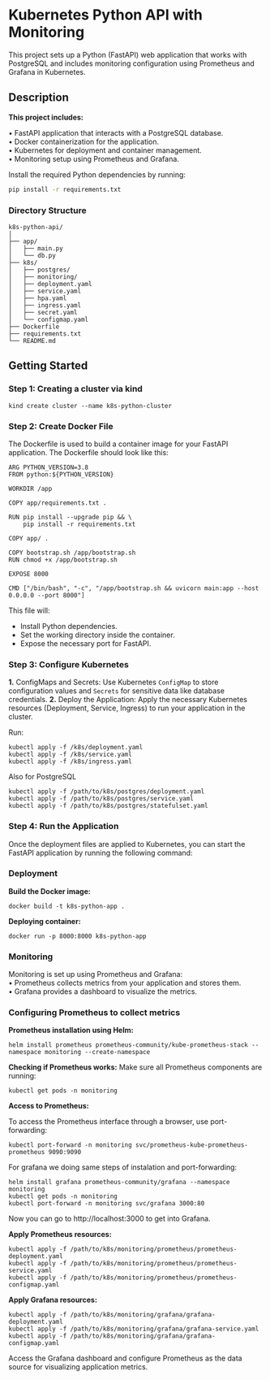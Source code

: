 # Kubernetes Python API with Monitoring 
This project sets up a Python (FastAPI) web application that works with PostgreSQL and includes monitoring configuration using Prometheus and Grafana in Kubernetes.

## Description

**This project includes:**

• FastAPI application that interacts with a PostgreSQL database. <br/>
• Docker containerization for the application. <br/>
• Kubernetes for deployment and container management. <br/>
• Monitoring setup using Prometheus and Grafana.

Install the required Python dependencies by running:
```bash
pip install -r requirements.txt
```
### Directory Structure
```
k8s-python-api/
│
├── app/                 
│   ├── main.py          
│   └── db.py             
├── k8s/                  
│   ├── postgres/        
│   ├── monitoring/       
│   ├── deployment.yaml   
│   ├── service.yaml      
│   ├── hpa.yaml         
│   ├── ingress.yaml      
│   ├── secret.yaml      
│   └── configmap.yaml  
├── Dockerfile            
├── requirements.txt     
└── README.md            
```
## Getting Started

### Step 1: Creating a cluster via kind
```
kind create cluster --name k8s-python-cluster
```
### Step 2: Create Docker File
The Dockerfile is used to build a container image for your FastAPI application. The Dockerfile should look like this:
```
ARG PYTHON_VERSION=3.8
FROM python:${PYTHON_VERSION}

WORKDIR /app

COPY app/requirements.txt .

RUN pip install --upgrade pip && \
    pip install -r requirements.txt

COPY app/ .

COPY bootstrap.sh /app/bootstrap.sh
RUN chmod +x /app/bootstrap.sh

EXPOSE 8000

CMD ["/bin/bash", "-c", "/app/bootstrap.sh && uvicorn main:app --host 0.0.0.0 --port 8000"]
```
This file will:

- Install Python dependencies. <br/>
- Set the working directory inside the container. <br/>
- Expose the necessary port for FastAPI.

### Step 3: Configure Kubernetes
**1.** ConfigMaps and Secrets: Use Kubernetes `ConfigMap` to store configuration values and `Secrets` for sensitive data like database credentials.
**2.** Deploy the Application: Apply the necessary Kubernetes resources (Deployment, Service, Ingress) to run your application in the cluster. 

Run:
```
kubectl apply -f /k8s/deployment.yaml
kubectl apply -f /k8s/service.yaml
kubectl apply -f /k8s/ingress.yaml
```
Also for PostgreSQL
```
kubectl apply -f /path/to/k8s/postgres/deployment.yaml
kubectl apply -f /path/to/k8s/postgres/service.yaml
kubectl apply -f /path/to/k8s/postgres/statefulset.yaml
```

### Step 4: Run the Application
Once the deployment files are applied to Kubernetes, you can start the FastAPI application by running the following command:

### Deployment
**Build the Docker image:**
```
docker build -t k8s-python-app .
```
**Deploying container:**
```
docker run -p 8000:8000 k8s-python-app
```
### Monitoring
Monitoring is set up using Prometheus and Grafana:<br/>
• Prometheus collects metrics from your application and stores them.<br/>
• Grafana provides a dashboard to visualize the metrics.

### Configuring Prometheus to collect metrics
**Prometheus installation using Helm:**
```
helm install prometheus prometheus-community/kube-prometheus-stack --namespace monitoring --create-namespace
```
**Checking if Prometheus works:**
Make sure all Prometheus components are running:
```
kubectl get pods -n monitoring
```

**Access to Prometheus:**

To access the Prometheus interface through a browser, use port-forwarding:
```
kubectl port-forward -n monitoring svc/prometheus-kube-prometheus-prometheus 9090:9090
```
For grafana we doing same steps of instalation and port-forwarding:
```
helm install grafana prometheus-community/grafana --namespace monitoring
kubectl get pods -n monitoring
kubectl port-forward -n monitoring svc/grafana 3000:80
```
Now you can go to http://localhost:3000 to get into Grafana.

**Apply Prometheus resources:**
```
kubectl apply -f /path/to/k8s/monitoring/prometheus/prometheus-deployment.yaml
kubectl apply -f /path/to/k8s/monitoring/prometheus/prometheus-service.yaml
kubectl apply -f /path/to/k8s/monitoring/prometheus/prometheus-configmap.yaml
```
**Apply Grafana resources:**
```
kubectl apply -f /path/to/k8s/monitoring/grafana/grafana-deployment.yaml
kubectl apply -f /path/to/k8s/monitoring/grafana/grafana-service.yaml
kubectl apply -f /path/to/k8s/monitoring/grafana/grafana-configmap.yaml
```
Access the Grafana dashboard and configure Prometheus as the data source for visualizing application metrics.

